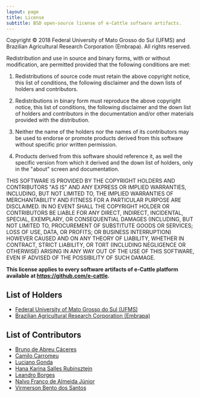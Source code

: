 ```yaml
---
layout: page
title: License
subtitle: BSD open-source license of e-Cattle software artifacts.
---
```


Copyright © 2018 Federal University of Mato Grosso do Sul (UFMS) and Brazilian Agricultural Research Corporation (Embrapa). All rights reserved.

Redistribution and use in source and binary forms, with or without modification, are permitted provided that the following conditions are met:

1. Redistributions of source code must retain the above copyright notice, this list of conditions, the following disclaimer and the down lists of holders and contributors.

2. Redistributions in binary form must reproduce the above copyright notice, this list of conditions, the following disclaimer and the down list of holders and contributors in the documentation and/or other materials provided with the distribution.

3. Neither the name of the holders nor the names of its contributors may be used to endorse or promote products derived from this software without specific prior written permission.

4. Products derived from this software should reference it, as well the specific version from which it derived and the down list of holders, only in the "about" screen and documentation.

THIS SOFTWARE IS PROVIDED BY THE COPYRIGHT HOLDERS AND CONTRIBUTORS "AS IS" AND ANY EXPRESS OR IMPLIED WARRANTIES, INCLUDING, BUT NOT LIMITED TO, THE IMPLIED WARRANTIES OF MERCHANTABILITY AND FITNESS FOR A PARTICULAR PURPOSE ARE DISCLAIMED. IN NO EVENT SHALL THE COPYRIGHT HOLDER OR CONTRIBUTORS BE LIABLE FOR ANY DIRECT, INDIRECT, INCIDENTAL, SPECIAL, EXEMPLARY, OR CONSEQUENTIAL DAMAGES (INCLUDING, BUT NOT LIMITED TO, PROCUREMENT OF SUBSTITUTE GOODS OR SERVICES; LOSS OF USE, DATA, OR PROFITS; OR BUSINESS INTERRUPTION) HOWEVER CAUSED AND ON ANY THEORY OF LIABILITY, WHETHER IN CONTRACT, STRICT LIABILITY, OR TORT (INCLUDING NEGLIGENCE OR OTHERWISE) ARISING IN ANY WAY OUT OF THE USE OF THIS SOFTWARE, EVEN IF ADVISED OF THE POSSIBILITY OF SUCH DAMAGE.

**This license applies to every software artifacts of e-Cattle platform available at https://github.com/e-cattle.**

## List of Holders ##

- [Federal University of Mato Grosso do Sul (UFMS)](https://ufms.br)
- [Brazilian Agricultural Research Corporation (Embrapa)](https://embrapa.br)

## List of Contributors ##

- [Bruno de Abreu Cáceres](mailto:brunoacaceres@gmail.com)
- [Camilo Carromeu](mailto:camilo.carromeu@embrapa.br)
- [Luciano Gonda](mailto:gonda@facom.ufms.br)
- [Hana Karina Salles Rubinsztejn](mailto:hana@facom.ufms.br)
- [Leandro Borges](mailto:leandroborges@outlook.com)
- [Nalvo Franco de Almeida Júnior](mailto:nalvo@facom.ufms.br)
- [Virmerson Bento dos Santos](mailto:virmerson@htcursos.com)